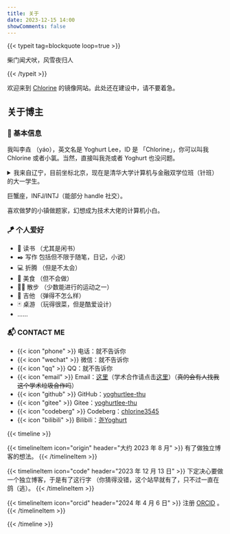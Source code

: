 ```yaml
---
title: 关于
date: 2023-12-15 14:00
showComments: false
---
```


{{< typeit tag=blockquote loop=true >}}

柴门闻犬吠，风雪夜归人

{{< /typeit >}}

欢迎来到 [Chlorine](https://yoghurtlee.com) 的镜像网站。此处还在建设中，请不要着急。

## 关于博主

### 📄 基本信息

我叫李垚 （yáo），英文名是 Yoghurt Lee，ID 是 「Chlorine」，你可以叫我 Chlorine 或者小氯。当然，直接叫我尧或者 Yoghurt 也没问题。

<details>
  <summary>我来自辽宁，目前坐标北京，现在是清华大学计算机与金融双学位班（针班）的大一学生。</summary>
    更新：按教育部及学校要求，本专业全称是：计算机科学与技术+经济与金融 Computer Science and Technology+ Economics and Finance（计算机学籍）或经济与金融+计算机科学与技术 Economics and Finance+ Computer Science and Technology（经管学籍），你可以将其简称为计算机与金融（双学位）、计算机与金融或计金。而我的班级可以被称为计 38-经 32（计算机学籍，清华标准编号）、经 32-计 38（经管学籍，清华标准编号）、计金班（“班”可以省略，在没有“三字班”的前提时一般称为计金三字班）或针班（在没有“三字班”的前提时一般称为针 3）。
</details>    

巨蟹座，INFJ/INTJ（能部分 handle 社交）。

喜欢做梦的小镇做题家，幻想成为技术大佬的计算机小白。

### 🪁 个人爱好

- 📖 读书 （尤其是闲书）
- ✒️ 写作 包括但不限于随笔，日记，小说）
- 💻 折腾 （但是不太会）
- 🍲 美食 （但不会做）
- 🚶‍♂️ 散步 （少数能进行的运动之一）
- 🎸 吉他 （弹得不怎么样）
- 🃏 桌游 （玩得很菜，但是酷爱设计）
- ……

### 📬 CONTACT ME

- {{< icon "phone" >}} 电话：就不告诉你
- {{< icon "wechat" >}} 微信：就不告诉你
- {{< icon "qq" >}} QQ：就不告诉你
- {{< icon "email" >}} Email：[这里](mailto:yoghurtlee123@gmail.com)（学术合作请点击[这里](mailto:li-yao23@mails.tsinghua.edu.cn)）（~~真的会有人找我这个学术垃圾合作吗~~）
- {{< icon "github" >}} GitHub：[yoghurtlee-thu](https://github.com/yoghurtlee-thu)
- {{< icon "gitee" >}} Gitee：[yoghurtlee-thu](https://gitee.com/yoghurtlee-thu)
- {{< icon "codeberg" >}} Codeberg：[chlorine3545](https://codeberg.org/chlorine3545)
- {{< icon "bilibili" >}} Bilibili：[尧Yoghurt](https://space.bilibili.com/1354054183)

{{< timeline >}}

{{< timelineItem icon="origin" header="大约 2023 年 8 月" >}}
有了做独立博客的想法。 
{{< /timelineItem >}}

{{< timelineItem icon="code" header="2023 年 12 月 13 日" >}}
下定决心要做一个独立博客，于是有了这行字 （你猜得没错，这个站早就有了，只不过一直在鸽（逃）。
{{< /timelineItem >}}

{{< timelineItem icon="orcid" header="2024 年 4 月 6 日" >}}
注册 [ORCID](https://orcid.org/0009-0005-7611-1633) 。
{{< /timelineItem >}}

{{< /timeline >}}